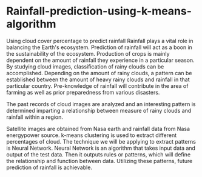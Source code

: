 # Rainfall-prediction-using-k-means-algorithm
Using cloud cover percentage to predict rainfall
 Rainfall plays a vital role in balancing the Earth's ecosystem. Prediction of rainfall will act as a boon in the sustainability of the ecosystem. Production of crops is mainly dependent on the amount of rainfall they experience in a particular season. By studying cloud images, classification of rainy clouds can be accomplished. Depending on the amount of rainy clouds, a pattern can be established between the amount of heavy rainy clouds and rainfall in that particular country. Pre-knowledge of rainfall will contribute in the area of farming as well as prior preparedness from various disasters.
 
The past records of cloud images are analyzed and an interesting pattern is determined imparting a relationship between measure of rainy clouds and rainfall within a region. 

Satellite images are obtained from Nasa earth and rainfall data from Nasa energypower source. 
k-means clustering is used  to extract different percentages of cloud. The technique we will be applying to extract patterns is Neural Network. Neural Network is an algorithm that takes input data and output of the test data. Then it outputs rules or patterns, which will define the relationship and function between data. Utilizing these patterns, future prediction of rainfall is achievable. 
